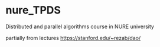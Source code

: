 # nure_TPDS
Distributed and parallel algorithms course in NURE university

partially from lectures
https://stanford.edu/~rezab/dao/